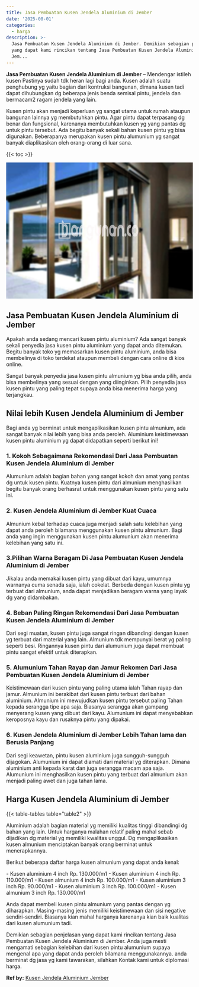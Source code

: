 ```yaml
---
title: Jasa Pembuatan Kusen Jendela Aluminium di Jember
date: '2025-08-01'
categories:
  - harga
description: >-
  Jasa Pembuatan Kusen Jendela Aluminium di Jember. Demikian sebagian penjelasan
  yang dapat kami rincikan tentang Jasa Pembuatan Kusen Jendela Aluminium di
  Jem...
---
```


**Jasa Pembuatan Kusen Jendela Aluminium di Jember** – Mendengar istileh kusen Pastinya sudah tdk heran lagi bagi anda. Kusen adalah suatu penghubung yg yaitu bagian dari kontruksi bangunan, dimana kusen tadi dapat dihubungkan dg beberapa jenis benda semisal pintu, jendela dan bermacam2 ragam jendela yang lain.

Kusen pintu akan menjadi keperluan yg sangat utama untuk rumah ataupun bangunan lainnya yg membutuhkan pintu. Agar pintu dapat terpasang dg benar dan fungsional, karenanya membutuhkan kusen yg yang pantas dg untuk pintu tersebut. Ada begitu banyak sekali bahan kusen pintu yg bisa digunakan. Beberapanya merupakan kusen pintu alumunium yg sangat banyak diaplikasikan oleh orang-orang di luar sana.

{{< toc >}}

![Jasa Pembuatan Kusen Jendela Aluminium di Jember](/images/harga-kusen-jendela-alumunium-02.png)

## Jasa Pembuatan Kusen Jendela Aluminium di Jember

Apakah anda sedang mencari kusen pintu aluminium? Ada sangat banyak sekali penyedia jasa kusen pintu aluminium yang dapat anda ditemukan. Begitu banyak toko yg memasarkan kusen pintu aluminium, anda bisa membelinya di toko terdekat ataupun membeli dengan cara online di kios online.

Sangat banyak penyedia jasa kusen pintu almunium yg bisa anda pilih, anda bisa membelinya yang sesuai dengan yang diinginkan. Pilih penyedia jasa kusen pintu yang paling tepat supaya anda bisa menerima harga yang terjangkau.

## Nilai lebih Kusen Jendela Aluminium di Jember

Bagi anda yg berminat untuk mengaplikasikan kusen pintu almunium, ada sangat banyak nilai lebih yang bisa anda peroleh. Aluminium keistimewaan kusen pintu aluminium yg dapat didapatkan seperti berikut ini!

### 1\. Kokoh Sebagaimana Rekomendasi Dari Jasa Pembuatan Kusen Jendela Aluminium di Jember

Alumunium adalah bagian bahan yang sangat kokoh dan amat yang pantas dg untuk kusen pintu. Kuatnya kusen pintu dari almunium menghasilkan begitu banyak orang berhasrat untuk menggunakan kusen pintu yang satu ini.

### 2\. Kusen Jendela Aluminium di Jember Kuat Cuaca

Almunium kebal terhadap cuaca juga menjadi salah satu kelebihan yang dapat anda peroleh bilamana menggunakan kusen pintu almunium. Bagi anda yang ingin menggunakan kusen pintu alumunium akan menerima kelebihan yang satu ini.

### 3.Pilihan Warna Beragam Di Jasa Pembuatan Kusen Jendela Aluminium di Jember

Jikalau anda memakai kusen pintu yang dibuat dari kayu, umumnya warnanya cuma senada saja, ialah cokelat. Berbeda dengan kusen pintu yg terbuat dari almunium, anda dapat menjadikan beragam warna yang layak dg yang didambakan.

### 4\. Beban Paling Ringan Rekomendasi Dari Jasa Pembuatan Kusen Jendela Aluminium di Jember

Dari segi muatan, kusen pintu juga sangat ringan dibandingi dengan kusen yg terbuat dari material yang lain. Almunium tdk mempunyai berat yg paling seperti besi. Ringannya kusen pintu dari alumunium juga dapat membuat pintu sangat efektif untuk diterapkan.

### 5\. Alumunium Tahan Rayap dan Jamur Rekomen Dari Jasa Pembuatan Kusen Jendela Aluminium di Jember

Keistimewaan dari kusen pintu yang paling utama ialah Tahan rayap dan jamur. Almunium ini berakibat dari kusen pintu terbuat dari bahan aluminium. Almunium ini mewujudkan kusen pintu tersebut paling Tahan kepada serangga tipe apa saja. Biasanya serangga akan gampang menyerang kusen yang dibuat dari kayu. Alumunium ini dapat menyebabkan keroposnya kayu dan rusaknya pintu yang dipakai.

### 6\. Kusen Jendela Aluminium di Jember Lebih Tahan lama dan Berusia Panjang

Dari segi keawetan, pintu kusen aluminium juga sungguh-sungguh dijagokan. Alumunium ini dapat diamati dari material yg diterapkan. Dimana aluminium anti kepada karat dan juga serangga macam apa saja. Alumunium ini menghasilkan kusen pintu yang terbuat dari almunium akan menjadi paling awet dan juga tahan lama.

## Harga Kusen Jendela Aluminium di Jember

{{< table-tables table="table2" >}}

Aluminium adalah bagian material yg memiliki kualitas tinggi dibandingi dg bahan yang lain. Untuk harganya malahan relatif paling mahal sebab dijadikan dg material yg memiliki kwalitas unggul. Dg mengaplikasikan kusen almunium menciptakan banyak orang berminat untuk menerapkannya.

Berikut beberapa daftar harga kusen almunium yang dapat anda kenal:

\- Kusen aluminium 4 inch Rp. 130.000/m1 - Kusen aluminium 4 inch Rp. 110.000/m1 - Kusen almunium 4 inch Rp. 100.000/m1 - Kusen aluminium 3 inch Rp. 90.000/m1 - Kusen aluminium 3 inch Rp. 100.000/m1 - Kusen almunium 3 inch Rp. 130.000/m1

Anda dapat membeli kusen pintu almunium yang pantas dengan yg diharapkan. Masing-masing jenis memiliki keistimewaan dan sisi negative sendiri-sendiri. Biasanya kian mahal harganya karenanya kian baik kualitas dari kusen alumunium tadi.

Demikian sebagian penjelasan yang dapat kami rincikan tentang Jasa Pembuatan Kusen Jendela Aluminium di Jember. Anda juga mesti mengamati sebagian kelebihan dari kusen pintu alumunium supaya mengenal apa yang dapat anda peroleh bilamana menggunakannya. anda berminat dg jasa yg kami tawarakan, silahkan Kontak kami untuk diplomasi harga.

**Ref by:** [Kusen Jendela Aluminium Jember](https://id.wikipedia.org/wiki/Kusen)
